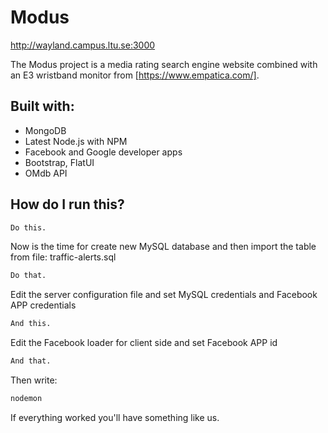 # Modus
http://wayland.campus.ltu.se:3000

The Modus project is a media rating search engine website combined with an E3 wristband monitor from [https://www.empatica.com/].

## Built with:
- MongoDB
- Latest Node.js with NPM
- Facebook and Google developer apps
- Bootstrap, FlatUI
- OMdb API

## How do I run this?

```sh   
Do this.
```
Now is the time for create new MySQL database and then import the table from file: traffic-alerts.sql
```sh
Do that.
```
Edit the server configuration file and set MySQL credentials and Facebook APP credentials
```sh
And this.
```
Edit the Facebook loader for client side and set Facebook APP id
```sh
And that.
```
Then write:
```sh
nodemon
```
If everything worked you'll have something like us.
